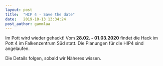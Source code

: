```yaml
---
layout: post
title:  "HIP 4 - Save the date"
date:   2019-10-13 13:34:24
post_author: gammlaa
---
```


Im Pott wird wieder gehackt! Vom **28.02. - 01.03.2020** findet die Hack im Pott 4 im Falkenzentrum Süd statt. Die Planungen für die HIP4 sind angelaufen.

Die Details folgen, sobald wir Näheres wissen.